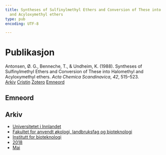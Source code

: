 ```yaml
---
title: Syntheses of Sulfinylmethyl Ethers and Conversion of These into Halomethyl
  and Acyloxymethyl ethers
type: pub
encoding: UTF-8

---
```

<h1>Publikasjon</h1>
<article id="csl-bib-container-XKCI3Q8A" class="csl-bib-container">
  <div class="csl-bib-body"> <div class="csl-entry">Antonsen, Ø. G., Benneche, T., &#38; Undheim, K. (1988). Syntheses of Sulfinylmethyl Ethers and Conversion of These into Halomethyl and Acyloxymethyl ethers. <i>Acta Chemica Scandinavica</i>, <i>42</i>, 515–523.</div> </div>
  <div class="csl-bib-buttons">
    <a href="#taxonomy-article-XKCI3Q8A" alt="archive" class="csl-bib-button">Arkiv</a>
    <a href="https://app.cristin.no/results/show.jsf?id=1586737" alt="Cristin" class="csl-bib-button">Cristin</a>
    <a href="http://zotero.org/groups/5881554/items/XKCI3Q8A" alt="Zotero" class="csl-bib-button">Zotero</a>
    <a href="#keywords-article-XKCI3Q8A" alt="keywords" class="csl-bib-button">Emneord</a>
  </div>
  <div id="csl-bib-meta-container-XKCI3Q8A"></div>
</article>
<div id="csl-bib-meta-XKCI3Q8A" class="csl-bib-meta">
  <article id="keywords-article-XKCI3Q8A" class="keywords-article">
    <h1>Emneord</h1>
    
  </article>
  <article id="taxonomy-article-XKCI3Q8A" class="taxonomy-article">
    <h1>Arkiv</h1>
    <ul>
      <li>
        <a href="/nn/archive/?key=3DCRN523">Universitetet i Innlandet</a>
      </li>
      <li>
        <a href="/nn/archive/?key=T77LXH6D">Fakultet for anvendt økologi, landbruksfag og bioteknologi</a>
      </li>
      <li>
        <a href="/nn/archive/?key=VL6KDQ85">Institutt for bioteknologi</a>
      </li>
      <li>
        <a href="/nn/archive/?key=XISSXJ42">2018</a>
      </li>
      <li>
        <a href="/nn/archive/?key=YPSE422A">Mai</a>
      </li>
    </ul>
  </article>
</div>
